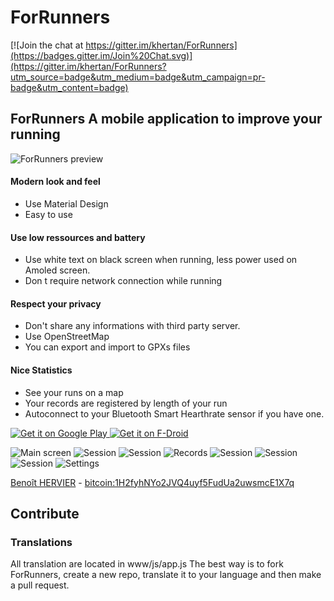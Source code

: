 # ForRunners

[![Join the chat at https://gitter.im/khertan/ForRunners](https://badges.gitter.im/Join%20Chat.svg)](https://gitter.im/khertan/ForRunners?utm_source=badge&utm_medium=badge&utm_campaign=pr-badge&utm_content=badge)
 
## ForRunners A mobile application to improve your running
![ForRunners preview][1] 
 
####  Modern look and feel
* Use Material Design 
* Easy to use 

####  Use low ressources and battery 
* Use white text on black screen when running, less power used on Amoled screen. 
* Don t require network connection while running 

####  Respect your privacy 
* Don't share any informations with third party server. 
* Use OpenStreetMap 
* You can export and import to GPXs files

####  Nice Statistics 
* See your runs on a map 
* Your records are registered by length of your run 
* Autoconnect to your Bluetooth Smart Hearthrate sensor if you have one. 

[ ![Get it on Google Play][2] ][3] [ ![Get it on F-Droid][13] ][14]

![Main screen][5] ![Session][6] ![Session][7] ![Records][8] ![Session][9] ![Session][10] ![Session][11] ![Settings][12] 

[Benoît HERVIER][13] - [bitcoin:1H2fyhNYo2JVQ4uyf5FudUa2uwsmcE1X7q](bitcoin:1H2fyhNYo2JVQ4uyf5FudUa2uwsmcE1X7q)

[1]: http://khertan.net/images/forrunners/main.png
[2]: https://developer.android.com/images/brand/en_generic_rgb_wo_60.png
[3]: https://play.google.com/store/apps/details?id=net.khertan.forrunners
[4]: http://khertan.net/images/forrunners/img/qrcode.png
[5]: http://khertan.net/images/forrunners/main.png
[6]: http://khertan.net/images/forrunners/session.png
[7]: http://khertan.net/images/forrunners/session2.png
[8]: http://khertan.net/images/forrunners/records.png
[9]: http://khertan.net/images/forrunners/session3.png
[10]: http://khertan.net/images/forrunners/session4.png
[11]: http://khertan.net/images/forrunners/session5.png
[12]: http://khertan.net/images/forrunners/settings.png
[13]: http://khertan.net
[13]: https://f-droid.org/badge/get-it-on.png
[14]: https://f-droid.org/packages/net.khertan.forrunners/

## Contribute
 
###  Translations
All translation are located in www/js/app.js
The best way is to fork ForRunners, create a new repo, translate it to your language and then make a pull request.
